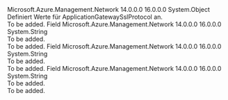 <Type Name="ApplicationGatewaySslProtocol" FullName="Microsoft.Azure.Management.Network.Models.ApplicationGatewaySslProtocol">
  <TypeSignature Language="C#" Value="public static class ApplicationGatewaySslProtocol" />
  <TypeSignature Language="ILAsm" Value=".class public auto ansi abstract sealed beforefieldinit ApplicationGatewaySslProtocol extends System.Object" />
  <TypeSignature Language="DocId" Value="T:Microsoft.Azure.Management.Network.Models.ApplicationGatewaySslProtocol" />
  <TypeSignature Language="VB.NET" Value="Public Class ApplicationGatewaySslProtocol" />
  <TypeSignature Language="F#" Value="type ApplicationGatewaySslProtocol = class" />
  <AssemblyInfo>
    <AssemblyName>Microsoft.Azure.Management.Network</AssemblyName>
    <AssemblyVersion>14.0.0.0</AssemblyVersion>
    <AssemblyVersion>16.0.0.0</AssemblyVersion>
  </AssemblyInfo>
  <Base>
    <BaseTypeName>System.Object</BaseTypeName>
  </Base>
  <Interfaces />
  <Docs>
    <summary>
            Definiert Werte für ApplicationGatewaySslProtocol an.
            </summary>
    <remarks>To be added.</remarks>
  </Docs>
  <Members>
    <Member MemberName="TLSv10">
      <MemberSignature Language="C#" Value="public const string TLSv10;" />
      <MemberSignature Language="ILAsm" Value=".field public static literal string TLSv10" />
      <MemberSignature Language="DocId" Value="F:Microsoft.Azure.Management.Network.Models.ApplicationGatewaySslProtocol.TLSv10" />
      <MemberSignature Language="VB.NET" Value="Public Const TLSv10 As String " />
      <MemberSignature Language="F#" Value="val mutable TLSv10 : string" Usage="Microsoft.Azure.Management.Network.Models.ApplicationGatewaySslProtocol.TLSv10" />
      <MemberType>Field</MemberType>
      <AssemblyInfo>
        <AssemblyName>Microsoft.Azure.Management.Network</AssemblyName>
        <AssemblyVersion>14.0.0.0</AssemblyVersion>
        <AssemblyVersion>16.0.0.0</AssemblyVersion>
      </AssemblyInfo>
      <ReturnValue>
        <ReturnType>System.String</ReturnType>
      </ReturnValue>
      <Docs>
        <summary>To be added.</summary>
        <remarks>To be added.</remarks>
      </Docs>
    </Member>
    <Member MemberName="TLSv11">
      <MemberSignature Language="C#" Value="public const string TLSv11;" />
      <MemberSignature Language="ILAsm" Value=".field public static literal string TLSv11" />
      <MemberSignature Language="DocId" Value="F:Microsoft.Azure.Management.Network.Models.ApplicationGatewaySslProtocol.TLSv11" />
      <MemberSignature Language="VB.NET" Value="Public Const TLSv11 As String " />
      <MemberSignature Language="F#" Value="val mutable TLSv11 : string" Usage="Microsoft.Azure.Management.Network.Models.ApplicationGatewaySslProtocol.TLSv11" />
      <MemberType>Field</MemberType>
      <AssemblyInfo>
        <AssemblyName>Microsoft.Azure.Management.Network</AssemblyName>
        <AssemblyVersion>14.0.0.0</AssemblyVersion>
        <AssemblyVersion>16.0.0.0</AssemblyVersion>
      </AssemblyInfo>
      <ReturnValue>
        <ReturnType>System.String</ReturnType>
      </ReturnValue>
      <Docs>
        <summary>To be added.</summary>
        <remarks>To be added.</remarks>
      </Docs>
    </Member>
    <Member MemberName="TLSv12">
      <MemberSignature Language="C#" Value="public const string TLSv12;" />
      <MemberSignature Language="ILAsm" Value=".field public static literal string TLSv12" />
      <MemberSignature Language="DocId" Value="F:Microsoft.Azure.Management.Network.Models.ApplicationGatewaySslProtocol.TLSv12" />
      <MemberSignature Language="VB.NET" Value="Public Const TLSv12 As String " />
      <MemberSignature Language="F#" Value="val mutable TLSv12 : string" Usage="Microsoft.Azure.Management.Network.Models.ApplicationGatewaySslProtocol.TLSv12" />
      <MemberType>Field</MemberType>
      <AssemblyInfo>
        <AssemblyName>Microsoft.Azure.Management.Network</AssemblyName>
        <AssemblyVersion>14.0.0.0</AssemblyVersion>
        <AssemblyVersion>16.0.0.0</AssemblyVersion>
      </AssemblyInfo>
      <ReturnValue>
        <ReturnType>System.String</ReturnType>
      </ReturnValue>
      <Docs>
        <summary>To be added.</summary>
        <remarks>To be added.</remarks>
      </Docs>
    </Member>
  </Members>
</Type>